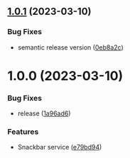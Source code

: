 ## [1.0.1](https://github.com/menelai/snack-bar/compare/v1.0.0...v1.0.1) (2023-03-10)


### Bug Fixes

* semantic release version ([0eb8a2c](https://github.com/menelai/snack-bar/commit/0eb8a2c491de0354400b7ae0ad7e541fbc756692))

# 1.0.0 (2023-03-10)


### Bug Fixes

* release ([1a96ad6](https://github.com/menelai/snack-bar/commit/1a96ad68d5d815c17afffbf50f01b2c53fae5d4e))


### Features

* Snackbar service ([e79bd94](https://github.com/menelai/snack-bar/commit/e79bd94e1ef26d7ae1bf5711e44e795cda200fad))
